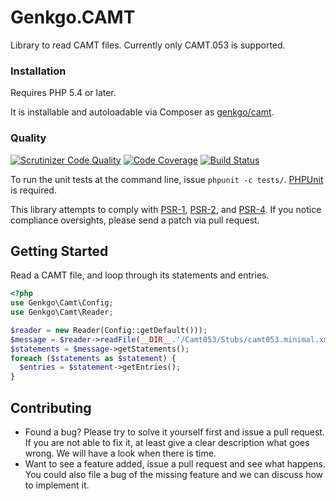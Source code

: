 # Genkgo.CAMT

Library to read CAMT files. Currently only CAMT.053 is supported.

### Installation

Requires PHP 5.4 or later.

It is installable and autoloadable via Composer as [genkgo/camt](https://packagist.org/packages/genkgo/camt).

### Quality

[![Scrutinizer Code Quality](https://scrutinizer-ci.com/g/genkgo/camt/badges/quality-score.png?b=master)](https://scrutinizer-ci.com/g/genkgo/camt/)
[![Code Coverage](https://scrutinizer-ci.com/g/genkgo/camt/badges/coverage.png?b=master)](https://scrutinizer-ci.com/g/genkgo/camt/)
[![Build Status](https://travis-ci.org/genkgo/camt.png?branch=master)](https://travis-ci.org/genkgo/camt)

To run the unit tests at the command line, issue `phpunit -c tests/`. [PHPUnit](http://phpunit.de/manual/) is required.

This library attempts to comply with [PSR-1][], [PSR-2][], and [PSR-4][]. If
you notice compliance oversights, please send a patch via pull request.

[PSR-1]: https://github.com/php-fig/fig-standards/blob/master/accepted/PSR-1-basic-coding-standard.md
[PSR-2]: https://github.com/php-fig/fig-standards/blob/master/accepted/PSR-2-coding-style-guide.md
[PSR-4]: https://github.com/php-fig/fig-standards/blob/master/accepted/PSR-4-autoloader.md

## Getting Started

Read a CAMT file, and loop through its statements and entries.

```php
<?php
use Genkgo\Camt\Config;
use Genkgo\Camt\Reader;

$reader = new Reader(Config::getDefault()));
$message = $reader->readFile(__DIR__.'/Camt053/Stubs/camt053.minimal.xml');
$statements = $message->getStatements();
foreach ($statements as $statement) {
  $entries = $statement->getEntries();
}
```

## Contributing

- Found a bug? Please try to solve it yourself first and issue a pull request. If you are not able to fix it, at least
  give a clear description what goes wrong. We will have a look when there is time.
- Want to see a feature added, issue a pull request and see what happens. You could also file a bug of the missing
  feature and we can discuss how to implement it.
